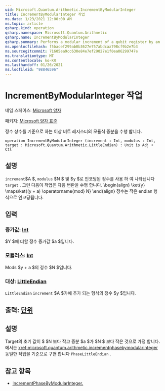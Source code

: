 ```yaml
---
uid: Microsoft.Quantum.Arithmetic.IncrementByModularInteger
title: IncrementByModularInteger 작업
ms.date: 1/23/2021 12:00:00 AM
ms.topic: article
qsharp.kind: operation
qsharp.namespace: Microsoft.Quantum.Arithmetic
qsharp.name: IncrementByModularInteger
qsharp.summary: Performs a modular increment of a qubit register by an integer constant.
ms.openlocfilehash: f5bacef299ab0b3627e757abdcaa798cf9b2e7b3
ms.sourcegitcommit: 71605ea9cc630e84e7ef29027e1f0ea06299747e
ms.translationtype: MT
ms.contentlocale: ko-KR
ms.lasthandoff: 01/26/2021
ms.locfileid: "98846596"
---
```

# <a name="incrementbymodularinteger-operation"></a>IncrementByModularInteger 작업

네임 스페이스: [Microsoft 양자](xref:Microsoft.Quantum.Arithmetic)

패키지: [Microsoft 양자 표준](https://nuget.org/packages/Microsoft.Quantum.Standard)


정수 상수를 기준으로 하는 이상 비트 레지스터의 모듈식 증분을 수행 합니다.

```qsharp
operation IncrementByModularInteger (increment : Int, modulus : Int, target : Microsoft.Quantum.Arithmetic.LittleEndian) : Unit is Adj + Ctl
```


## <a name="description"></a>설명

`increment`$A $, `modulus` $N $ 및 $y $로 인코딩된 정수를 사용 하 여 나타냅니다 `target` .
그런 다음이 작업은 다음 변환을 수행 합니다. \begin{align} \ket{y} \maps\ket{(y + a) \operatorname{mod} N} \end{align} 정수는 작은 endian 형식으로 인코딩됩니다.

## <a name="input"></a>입력

### <a name="increment--int"></a>증가값: [Int](xref:microsoft.quantum.lang-ref.int)

$Y $에 더할 정수 증가값 $a $입니다.


### <a name="modulus--int"></a>모듈러스: [Int](xref:microsoft.quantum.lang-ref.int)

Mods $y + a $의 정수 $N $입니다.


### <a name="target--littleendian"></a>대상: [LittleEndian](xref:Microsoft.Quantum.Arithmetic.LittleEndian)

`LittleEndian` `increment` $A $가에 추가 되는 형식의 정수 $y $입니다.



## <a name="output--unit"></a>출력: [단위](xref:microsoft.quantum.lang-ref.unit)



## <a name="remarks"></a>설명

Target의 초기 값이 $ $N 보다 작고 증분 $a $가 $N $ 보다 작은 것으로 가정 합니다.
에서는 <xref:microsoft.quantum.arithmetic.incrementphasebymodularinteger> 동일한 작업을 기준으로 구현 합니다 `PhaseLittleEndian` .

## <a name="see-also"></a>참고 항목

- [IncrementPhaseByModularInteger.](xref:Microsoft.Quantum.Arithmetic.IncrementPhaseByModularInteger)